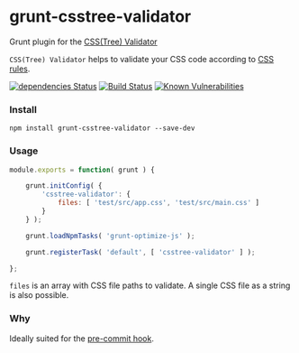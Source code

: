 # grunt-csstree-validator

Grunt plugin for the [CSS(Tree) Validator](https://github.com/csstree/validator)

`CSS(Tree) Validator` helps to validate your CSS code according to [CSS rules](https://csstree.github.io/docs/syntax.html).


[![dependencies Status](https://david-dm.org/sergejmueller/grunt-csstree-validator/status.svg)](https://david-dm.org/sergejmueller/grunt-csstree-validator)
[![Build Status](https://travis-ci.org/sergejmueller/grunt-csstree-validator.svg?branch=master)](https://travis-ci.org/sergejmueller/grunt-csstree-validator)
[![Known Vulnerabilities](https://snyk.io/test/github/sergejmueller/grunt-csstree-validator/11210c485ab0f51ad5d9d7856ac2300c12aaa269/badge.svg)](https://snyk.io/test/github/sergejmueller/grunt-csstree-validator/11210c485ab0f51ad5d9d7856ac2300c12aaa269)


### Install

```
npm install grunt-csstree-validator --save-dev
```


### Usage

```javascript
module.exports = function( grunt ) {

    grunt.initConfig( {
        'csstree-validator': {
            files: [ 'test/src/app.css', 'test/src/main.css' ]
        }
    } );

    grunt.loadNpmTasks( 'grunt-optimize-js' );

    grunt.registerTask( 'default', [ 'csstree-validator' ] );

};
```

`files` is an array with CSS file paths to validate. A single CSS file as a string is also possible.


### Why

Ideally suited for the [pre-commit hook](https://www.npmjs.com/package/pre-commit).
